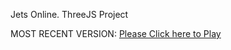 Jets Online. ThreeJS Project

MOST RECENT VERSION: [Please Click here to Play](https://rawcdn.githack.com/alperenbutun/jets-online/c3d7a23/index.html)
